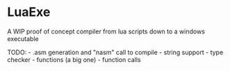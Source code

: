 # LuaExe
A WIP proof of concept compiler from lua scripts down to a windows executable

TODO:
	- .asm generation and "nasm" call to compile
	- string support
	- type checker
	- functions (a big one)
	- function calls